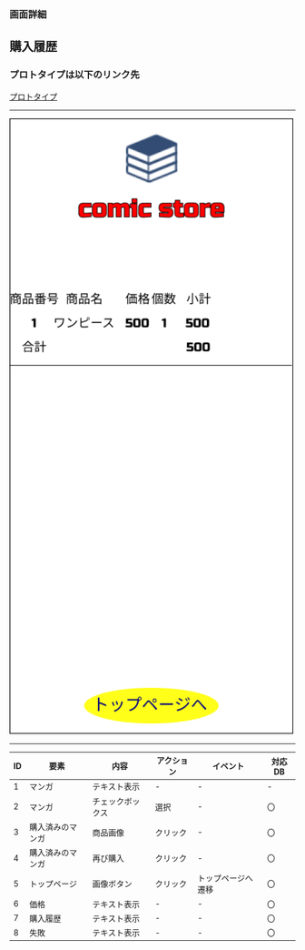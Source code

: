 ### 画面詳細
## 購入履歴
### プロトタイプは以下のリンク先
[プロトタイプ](https://www.figma.com/file/1qrEKi7iktAY3U27hFIezf/Untitled?node-id=0%3A1)
*****
<img src="./img/購入履歴.png" width="500">



*****



| ID | 要素 | 内容 | アクション | イベント | 対応DB |
|----|------|------|-----------|----------|--------|
|1 |マンガ|テキスト表示|-       |-        |-        |
|2 |マンガ|チェックボックス|選択|-         |〇       |
|3 |購入済みのマンガ|商品画像|クリック|-    |〇      |
|4 |購入済みのマンガ|再び購入|クリック|-    |〇      |
|5 |トップページ|画像ボタン|クリック|トップページへ遷移|〇|
|6 |価格|テキスト表示|-         |-         |〇       |
|7 |購入履歴|テキスト表示|-     |-         |〇       |
|8 |失敗    |テキスト表示|-     |-         |〇       |
